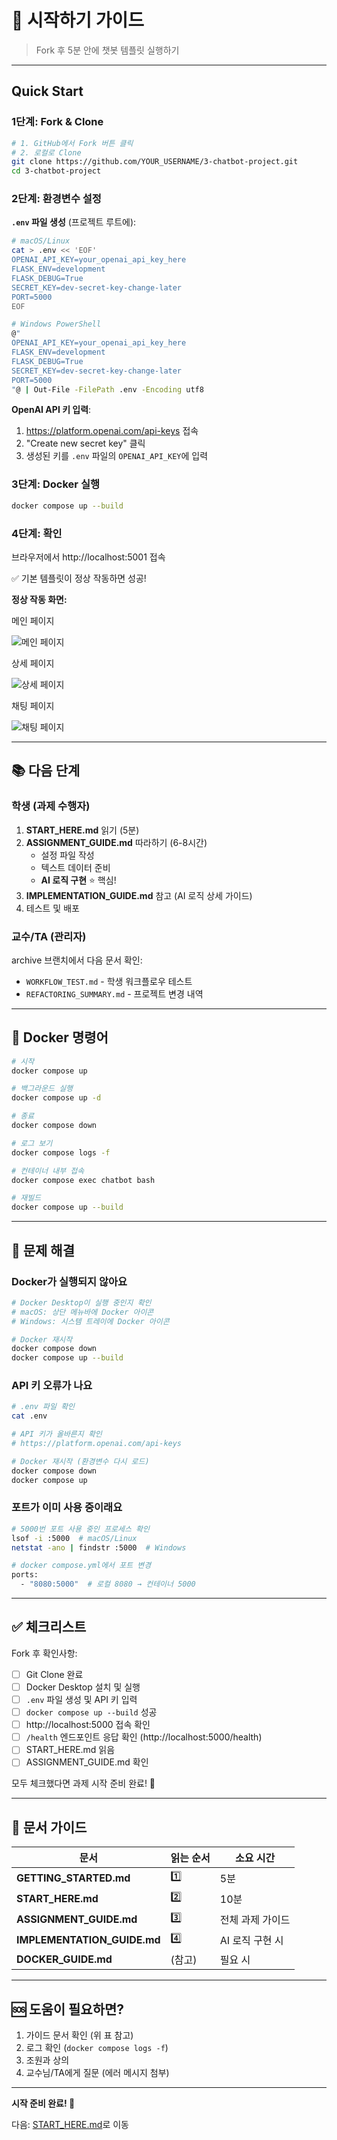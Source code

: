 # 🚀 시작하기 가이드

> Fork 후 5분 안에 챗봇 템플릿 실행하기

---

## Quick Start

### 1단계: Fork & Clone

```bash
# 1. GitHub에서 Fork 버튼 클릭
# 2. 로컬로 Clone
git clone https://github.com/YOUR_USERNAME/3-chatbot-project.git
cd 3-chatbot-project
```

### 2단계: 환경변수 설정

**`.env` 파일 생성** (프로젝트 루트에):

```bash
# macOS/Linux
cat > .env << 'EOF'
OPENAI_API_KEY=your_openai_api_key_here
FLASK_ENV=development
FLASK_DEBUG=True
SECRET_KEY=dev-secret-key-change-later
PORT=5000
EOF

# Windows PowerShell
@"
OPENAI_API_KEY=your_openai_api_key_here
FLASK_ENV=development
FLASK_DEBUG=True
SECRET_KEY=dev-secret-key-change-later
PORT=5000
"@ | Out-File -FilePath .env -Encoding utf8
```

**OpenAI API 키 입력**:

1. https://platform.openai.com/api-keys 접속
2. "Create new secret key" 클릭
3. 생성된 키를 `.env` 파일의 `OPENAI_API_KEY`에 입력

### 3단계: Docker 실행

```bash
docker compose up --build
```

### 4단계: 확인

브라우저에서 http://localhost:5001 접속

✅ 기본 템플릿이 정상 작동하면 성공!

**정상 작동 화면:**

메인 페이지

![메인 페이지](static/images/hateslop/example1.png)

상세 페이지

![상세 페이지](static/images/hateslop/example2.png)

채팅 페이지

![채팅 페이지](static/images/hateslop/example3.png)

---

## 📚 다음 단계

### 학생 (과제 수행자)

1. **START_HERE.md** 읽기 (5분)
2. **ASSIGNMENT_GUIDE.md** 따라하기 (6-8시간)
   - 설정 파일 작성
   - 텍스트 데이터 준비
   - **AI 로직 구현** ⭐ 핵심!
3. **IMPLEMENTATION_GUIDE.md** 참고 (AI 로직 상세 가이드)
4. 테스트 및 배포

### 교수/TA (관리자)

archive 브랜치에서 다음 문서 확인:

- `WORKFLOW_TEST.md` - 학생 워크플로우 테스트
- `REFACTORING_SUMMARY.md` - 프로젝트 변경 내역

---

## 🐳 Docker 명령어

```bash
# 시작
docker compose up

# 백그라운드 실행
docker compose up -d

# 종료
docker compose down

# 로그 보기
docker compose logs -f

# 컨테이너 내부 접속
docker compose exec chatbot bash

# 재빌드
docker compose up --build
```

---

## 🔧 문제 해결

### Docker가 실행되지 않아요

```bash
# Docker Desktop이 실행 중인지 확인
# macOS: 상단 메뉴바에 Docker 아이콘
# Windows: 시스템 트레이에 Docker 아이콘

# Docker 재시작
docker compose down
docker compose up --build
```

### API 키 오류가 나요

```bash
# .env 파일 확인
cat .env

# API 키가 올바른지 확인
# https://platform.openai.com/api-keys

# Docker 재시작 (환경변수 다시 로드)
docker compose down
docker compose up
```

### 포트가 이미 사용 중이래요

```bash
# 5000번 포트 사용 중인 프로세스 확인
lsof -i :5000  # macOS/Linux
netstat -ano | findstr :5000  # Windows

# docker compose.yml에서 포트 변경
ports:
  - "8080:5000"  # 로컬 8080 → 컨테이너 5000
```

---

## ✅ 체크리스트

Fork 후 확인사항:

- [ ] Git Clone 완료
- [ ] Docker Desktop 설치 및 실행
- [ ] `.env` 파일 생성 및 API 키 입력
- [ ] `docker compose up --build` 성공
- [ ] http://localhost:5000 접속 확인
- [ ] `/health` 엔드포인트 응답 확인 (http://localhost:5000/health)
- [ ] START_HERE.md 읽음
- [ ] ASSIGNMENT_GUIDE.md 확인

모두 체크했다면 과제 시작 준비 완료! 🎉

---

## 📖 문서 가이드

| 문서                        | 읽는 순서 | 소요 시간        |
| --------------------------- | --------- | ---------------- |
| **GETTING_STARTED.md**      | 1️⃣        | 5분              |
| **START_HERE.md**           | 2️⃣        | 10분             |
| **ASSIGNMENT_GUIDE.md**     | 3️⃣        | 전체 과제 가이드 |
| **IMPLEMENTATION_GUIDE.md** | 4️⃣        | AI 로직 구현 시  |
| **DOCKER_GUIDE.md**         | (참고)    | 필요 시          |

---

## 🆘 도움이 필요하면?

1. 가이드 문서 확인 (위 표 참고)
2. 로그 확인 (`docker compose logs -f`)
3. 조원과 상의
4. 교수님/TA에게 질문 (에러 메시지 첨부)

---

**시작 준비 완료! 🚀**

다음: [START_HERE.md](START_HERE.md)로 이동
